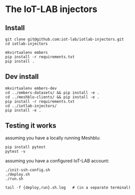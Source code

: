 The IoT-LAB injectors
=====================


Install
-------

	git clone git@github.com:iot-lab/iotlab-injectors.git
	cd iotlab-injectors

	mkvirtualenv embers
	pip install -r requirements.txt
	pip install .


Dev install
-----------

	mkvirtualenv embers-dev
	cd ../embers-datasets/ && pip install -e .
	cd ../meshblu-clients/ && pip install -e .
	pip install -r requirements.txt
	cd ../iotlab-injectors/
	pip install -e .


Testing it works
----------------

assuming you have a locally running Meshblu:

	pip install pytest
	pytest -v


assuming you have a configured IoT-LAB account:

	./init-ssh-config.sh
	./deploy.sh
	./run.sh

	tail -f {deploy,run}.sh.log   # (in a separate terminal)
